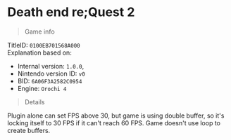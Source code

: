 # Death end re;Quest 2

> Game info

TitleID: `0100EB701568A000`<br>
Explanation based on:
- Internal version: `1.0.0`, 
- Nintendo version ID: `v0`
- BID: `6A06F3A2582C0954`
- Engine: `Orochi 4`

> Details

Plugin alone can set FPS above 30, but game is using double buffer, so it's locking itself to 30 FPS if it can't reach 60 FPS.
Game doesn't use loop to create buffers.